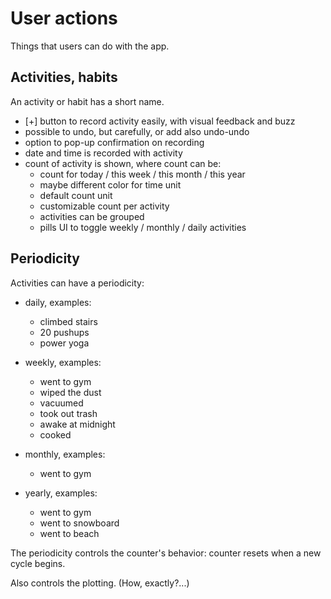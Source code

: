 User actions
============

Things that users can do with the app.

Activities, habits
------------------

An activity or habit has a short name.

- [+] button to record activity easily, with visual feedback and buzz
- possible to undo, but carefully, or add also undo-undo
- option to pop-up confirmation on recording
- date and time is recorded with activity
- count of activity is shown, where count can be:
    - count for today / this week / this month / this year
    - maybe different color for time unit
    - default count unit
    - customizable count per activity
    - activities can be grouped
    - pills UI to toggle weekly / monthly / daily activities

Periodicity
-----------

Activities can have a periodicity:

- daily, examples:
    - climbed stairs
    - 20 pushups
    - power yoga

- weekly, examples:
    - went to gym
    - wiped the dust
    - vacuumed
    - took out trash
    - awake at midnight
    - cooked

- monthly, examples:
    - went to gym

- yearly, examples:
    - went to gym
    - went to snowboard
    - went to beach

The periodicity controls the counter's behavior:
counter resets when a new cycle begins.

Also controls the plotting. (How, exactly?...)

